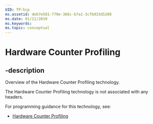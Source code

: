 ```yaml
---
UID: TP:hcp
ms.assetid: deb7e581-770e-366c-b7a1-3cfb933d5208
ms.date: 01/11/2019
ms.keywords: 
ms.topic: conceptual
---
```


# Hardware Counter Profiling

## -description

Overview of the Hardware Counter Profiling technology.

The Hardware Counter Profiling technology is not associated with any headers.

For programming guidance for this technology, see:
* [Hardware Counter Profiling](/windows/desktop/hcp)

